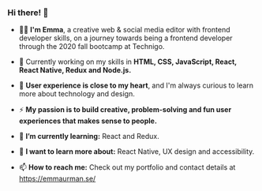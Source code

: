### Hi there! 👋

-  👩‍💻 **I'm Emma**, a creative web & social media editor with frontend developer skills, on a journey towards being a frontend developer through the 2020 fall bootcamp at Technigo. 

- 🚀 Currently working on my skills in **HTML, CSS, JavaScript, React, React Native, Redux and Node.js.** 

- 💛 **User experience is close to my heart**, and I'm always curious to learn more about technology and design. 

- ⚡️ **My passion is to build creative, problem-solving and fun user experiences that makes sense to people.**

- 🌱 **I’m currently learning:** React and Redux.

- 🎨 **I want to learn more about:** React Native, UX design and accessibility.

- 📫 **How to reach me:** Check out my portfolio and contact details at https://emmaurman.se/
